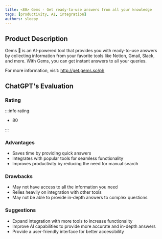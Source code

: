 ```yaml
---
title: <80> Gems - Get ready-to-use answers from all your knowledge
tags: [productivity, AI, integration]
authors: sleepy
---
```


## Product Description

Gems 💎 is an AI-powered tool that provides you with ready-to-use answers by collecting information from your favorite tools like Notion, Gmail, Slack, and more. With Gems, you can get instant answers to all your queries.

For more information, visit: http://get.gems.so/ph

## ChatGPT's Evaluation

### Rating

:::info rating

- 80

:::

### Advantages

- Saves time by providing quick answers
- Integrates with popular tools for seamless functionality
- Improves productivity by reducing the need for manual search


### Drawbacks

- May not have access to all the information you need
- Relies heavily on integration with other tools
- May not be able to provide in-depth answers to complex questions

### Suggestions

- Expand integration with more tools to increase functionality
- Improve AI capabilities to provide more accurate and in-depth answers
- Provide a user-friendly interface for better accessibility